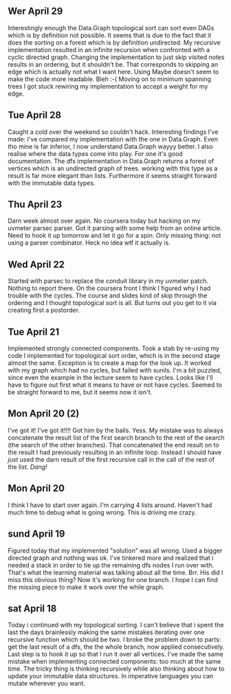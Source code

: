 ## Wer April 29

Interestingly enough the Data.Graph topological sort can sort even DAGs which is by definition not possible. It seems that is due to the fact that it does the sorting on a forest which is by definition undirected.
My recursive implementation resulted in an infinite recursion when confronted with a cyclic directed graph. Changing the implementation to just skip visited notes results in an ordering, but it shouldn't be. That corresponds to skipping an edge which is actually not what I want here. Using Maybe doesn't seem to make the code more readable. Bleh :-(
Moving on to minimum spanning trees I got stuck rewiring my implementation to accept a weight for my edge.

## Tue April 28

Caught a cold over the weekend so couldn't hack. Interesting findings I've made: I've compared my implementation with the one in Data.Graph. Even tho mine is far inferior, I now understand Data.Graph wayyy better. I also realise where the data types come into play. For one it's good documentation. The dfs implementation in Data.Graph returns a forest of vertices which is an undirected graph of trees. working with this type as a result is far more elegant than lists. Furthermore it seems straight forward with the immutable data types.

## Thu April 23

Darn week almost over again. No coursera today but hacking on my uvmeter parsec parser. Got it parsing with some help from an online article. Need to hook it up tomorrow and let it go for a spin.
Only missing thing: not using a parser combinator. Heck no idea wtf it actually is.

## Wed April 22

Started with parsec to replace the conduit library in my uvmeter patch. Nothing to report there.
On the coursera front I think I figured why I had trouble with the cycles. The course and slides kind of skip through the ordering and I thought topological sort is all. But turns out you get to it via creating first a postorder.

## Tue April 21

Implemented strongly connected components. Took a stab by re-using my code I implemented for topological sort order, which is in the second stage almost the same. Exception is to create a map for the look up. It worked with my graph which had no cycles, but failed with sunils. I'm a bit puzzled, since even the example in the lecture seem to have cycles. Looks like I'll have to figure out first what it means to have or not have cycles. Seemed to be straight forward to me, but it seems now it isn't.

## Mon April 20 (2)

I've got it! I've got it!!!! Got him by the balls. Yess. My mistake was to always concatenate the result list of the first search branch to the rest of the search (the search of the other branches). That concatenated the end result on to the result I had previously resulting in an infinite loop. Instead I should have _just_ used the darn result of the first recursive call in the call of the rest of the list. _Dang!_

## Mon April 20

I think I have to start over again. I'm carrying 4 lists around. Haven't had much time to debug what is going wrong. This is driving me crazy.

## sund April 19

Figured today that my implemented "solution" was all wrong. Used a bigger directed graph and nothing was ok.
I've tinkered more and realized that i needed a stack in order to tie up the remaining dfs nodes I run over with. That's what the learning material was talking about all the time. Brr. His did I miss this obvious thing?
Now it's working for one branch. I hope I can find the missing piece to make it work over the while graph.

## sat April 18

Today i continued with my topological sorting. I can't believe that i spent the last the days brainlessly making the same mistakes iterating over one recursive function which should be two.
I broke the problem down to parts: get the last result of a dfs, the the whole branch, now applied consecutively. Last step is to hook it up so that I run it over all vertices.
I've made the same mistake when implementing connected components: too much at the same time. The tricky thing is thinking recursively while also thinking about how to update your immutable data structures. In imperative languages you can mutate wherever you want.
